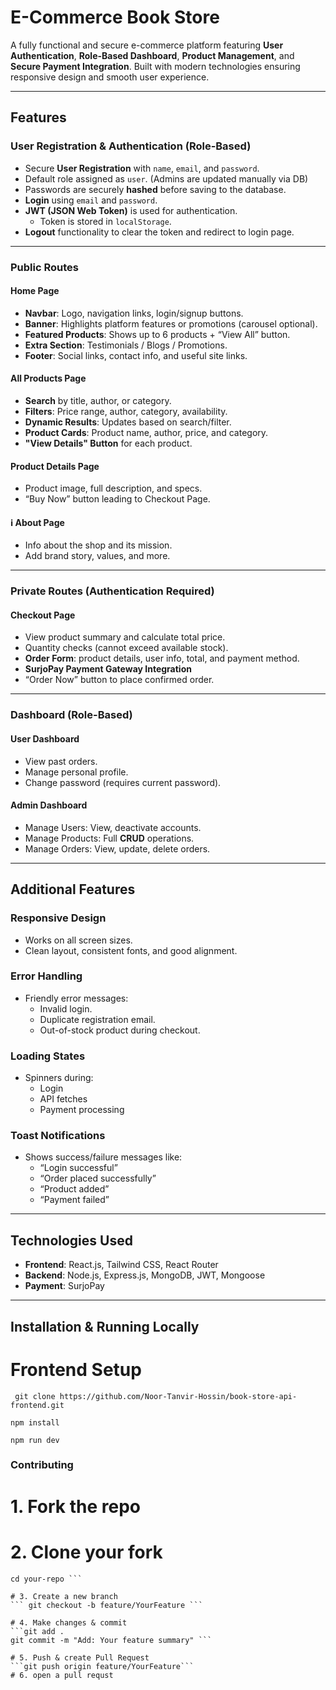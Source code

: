 # E-Commerce Book Store

A fully functional and secure e-commerce platform featuring **User Authentication**, **Role-Based Dashboard**, **Product Management**, and **Secure Payment Integration**. Built with modern technologies ensuring responsive design and smooth user experience.

---

## Features

### User Registration & Authentication (Role-Based)

- Secure **User Registration** with `name`, `email`, and `password`.
- Default role assigned as `user`. (Admins are updated manually via DB)
- Passwords are securely **hashed** before saving to the database.
- **Login** using `email` and `password`.
- **JWT (JSON Web Token)** is used for authentication.
  - Token is stored in `localStorage`.
- **Logout** functionality to clear the token and redirect to login page.

---

### Public Routes

#### Home Page

- **Navbar**: Logo, navigation links, login/signup buttons.
- **Banner**: Highlights platform features or promotions (carousel optional).
- **Featured Products**: Shows up to 6 products + “View All” button.
- **Extra Section**: Testimonials / Blogs / Promotions.
- **Footer**: Social links, contact info, and useful site links.

#### All Products Page

- **Search** by title, author, or category.
- **Filters**: Price range, author, category, availability.
- **Dynamic Results**: Updates based on search/filter.
- **Product Cards**: Product name, author, price, and category.
- **"View Details" Button** for each product.

#### Product Details Page

- Product image, full description, and specs.
- “Buy Now” button leading to Checkout Page.

#### ℹ️ About Page

- Info about the shop and its mission.
- Add brand story, values, and more.

---

### Private Routes (Authentication Required)

#### Checkout Page

- View product summary and calculate total price.
- Quantity checks (cannot exceed available stock).
- **Order Form**: product details, user info, total, and payment method.
- **SurjoPay Payment Gateway Integration**
- “Order Now” button to place confirmed order.

---

### Dashboard (Role-Based)

#### User Dashboard

- View past orders.
- Manage personal profile.
- Change password (requires current password).

#### Admin Dashboard

- Manage Users: View, deactivate accounts.
- Manage Products: Full **CRUD** operations.
- Manage Orders: View, update, delete orders.

---

## Additional Features

### Responsive Design

- Works on all screen sizes.
- Clean layout, consistent fonts, and good alignment.

### Error Handling

- Friendly error messages:
  - Invalid login.
  - Duplicate registration email.
  - Out-of-stock product during checkout.

### Loading States

- Spinners during:
  - Login
  - API fetches
  - Payment processing

### Toast Notifications

- Shows success/failure messages like:
  - “Login successful”
  - “Order placed successfully”
  - “Product added”
  - “Payment failed”

---

## Technologies Used

- **Frontend**: React.js, Tailwind CSS, React Router
- **Backend**: Node.js, Express.js, MongoDB, JWT, Mongoose
- **Payment**: SurjoPay

---

## Installation & Running Locally

# Frontend Setup

```
 git clone https://github.com/Noor-Tanvir-Hossin/book-store-api-frontend.git

```

```
npm install
```

```
npm run dev
```

### Contributing

# 1. Fork the repo

# 2. Clone your fork

````git clone https://github.com/your-username/your-repo.git
cd your-repo ```

# 3. Create a new branch
``` git checkout -b feature/YourFeature ```

# 4. Make changes & commit
```git add .
git commit -m "Add: Your feature summary" ```

# 5. Push & create Pull Request
```git push origin feature/YourFeature```
# 6. open a pull requst
````
